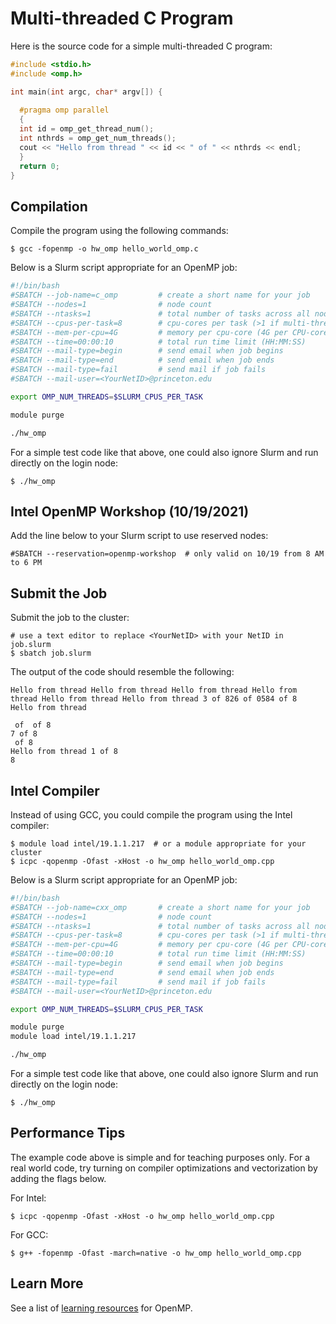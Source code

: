 # Multi-threaded C Program

Here is the source code for a simple multi-threaded C program:

```c
#include <stdio.h>
#include <omp.h>

int main(int argc, char* argv[]) {
 
  #pragma omp parallel
  {
  int id = omp_get_thread_num();
  int nthrds = omp_get_num_threads();
  cout << "Hello from thread " << id << " of " << nthrds << endl;
  }
  return 0;
}
```

## Compilation

Compile the program using the following commands:

```
$ gcc -fopenmp -o hw_omp hello_world_omp.c
```

Below is a Slurm script appropriate for an OpenMP job:

```bash
#!/bin/bash
#SBATCH --job-name=c_omp         # create a short name for your job
#SBATCH --nodes=1                # node count
#SBATCH --ntasks=1               # total number of tasks across all nodes
#SBATCH --cpus-per-task=8        # cpu-cores per task (>1 if multi-threaded tasks)
#SBATCH --mem-per-cpu=4G         # memory per cpu-core (4G per CPU-core is default)
#SBATCH --time=00:00:10          # total run time limit (HH:MM:SS)
#SBATCH --mail-type=begin        # send email when job begins
#SBATCH --mail-type=end          # send email when job ends
#SBATCH --mail-type=fail         # send mail if job fails
#SBATCH --mail-user=<YourNetID>@princeton.edu

export OMP_NUM_THREADS=$SLURM_CPUS_PER_TASK

module purge

./hw_omp
```

For a simple test code like that above, one could also ignore Slurm and run directly on the login node:

```
$ ./hw_omp
```

## Intel OpenMP Workshop (10/19/2021)

Add the line below to your Slurm script to use reserved nodes:

```
#SBATCH --reservation=openmp-workshop  # only valid on 10/19 from 8 AM to 6 PM
```

## Submit the Job

Submit the job to the cluster:

```
# use a text editor to replace <YourNetID> with your NetID in job.slurm
$ sbatch job.slurm
```

The output of the code should resemble the following:

```
Hello from thread Hello from thread Hello from thread Hello from thread Hello from thread Hello from thread 3 of 826 of 0584 of 8
Hello from thread 

 of  of 8
7 of 8
 of 8
Hello from thread 1 of 8
8
```

## Intel Compiler

Instead of using GCC, you could compile the program using the Intel compiler:

```
$ module load intel/19.1.1.217  # or a module appropriate for your cluster
$ icpc -qopenmp -Ofast -xHost -o hw_omp hello_world_omp.cpp
```

Below is a Slurm script appropriate for an OpenMP job:

```bash
#!/bin/bash
#SBATCH --job-name=cxx_omp       # create a short name for your job
#SBATCH --nodes=1                # node count
#SBATCH --ntasks=1               # total number of tasks across all nodes
#SBATCH --cpus-per-task=8        # cpu-cores per task (>1 if multi-threaded tasks)
#SBATCH --mem-per-cpu=4G         # memory per cpu-core (4G per CPU-core is default)
#SBATCH --time=00:00:10          # total run time limit (HH:MM:SS)
#SBATCH --mail-type=begin        # send email when job begins
#SBATCH --mail-type=end          # send email when job ends
#SBATCH --mail-type=fail         # send mail if job fails
#SBATCH --mail-user=<YourNetID>@princeton.edu

export OMP_NUM_THREADS=$SLURM_CPUS_PER_TASK

module purge
module load intel/19.1.1.217

./hw_omp
```

For a simple test code like that above, one could also ignore Slurm and run directly on the login node:

```
$ ./hw_omp
```

## Performance Tips

The example code above is simple and for teaching purposes only. For a real world code, try turning on compiler optimizations and vectorization by adding the flags below.

For Intel:

```
$ icpc -qopenmp -Ofast -xHost -o hw_omp hello_world_omp.cpp
```

For GCC:

```
$ g++ -fopenmp -Ofast -march=native -o hw_omp hello_world_omp.cpp
```

## Learn More

See a list of [learning resources](https://researchcomputing.princeton.edu/education/external-online-resources/openmp) for OpenMP.
